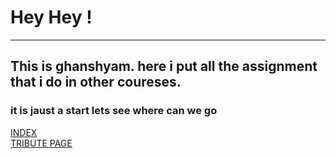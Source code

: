 
<!DOCTYPE html>
<html lang = "en">
<head>
</head>
<body>
  <h1>Hey Hey ! </h1>
  <hr>
  <h2>This is ghanshyam. here i put all the assignment that i do in other coureses.</h2>
  <h3>it is jaust a start lets see where can we go</h3>
  <nav>
    <a href="index.html" target="_blank">INDEX </a><br>
    <a href="structure.html" target="_blank">TRIBUTE PAGE </a>
    
  </nav>

</body>
</html>
